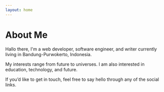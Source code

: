 ```yaml
---
layout: home
---
```

# About Me

Hallo there, I'm a web developer, software engineer, and writer currently living in Bandung-Purwokerto, Indonesia. 

My interests range from future to universes. I am also interested in education, technology, and future.

If you’d like to get in touch, feel free to say hello through any of the social links.
